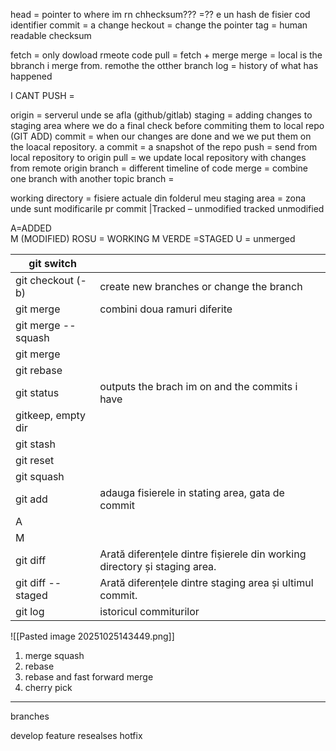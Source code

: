 

head = pointer to where im rn
chhecksum??? =?? e un hash de fisier cod identifier
commit = a change
heckout = change the pointer
tag = human readable checksum

fetch = only dowload rmeote code
pull = fetch + merge
merge = local is the bbranch i merge from. remothe the otther branch
log = history of what has happened

I CANT PUSH = 

origin = serverul unde se afla (github/gitlab)
staging = adding changes to staging area where we do a final check before commiting them to local repo (GIT ADD)
commit = when our changes are done and we we put them on the loacal repository. a commit = a snapshot of the repo
push = send from local repository to origin
pull = we update local repository with changes from remote origin
branch = different timeline of code 
merge = combine one branch with another 
topic branch = 

working directory = fisiere actuale din folderul meu 
staging area = zona unde sunt modificarile pr commit 
|Tracked – unmodified
tracked unmodified

A=ADDED\
M (MODIFIED) ROSU = WORKING
M VERDE =STAGED
U = unmerged


| git switch         |                                                                           |
| ------------------ | ------------------------------------------------------------------------- |
| git checkout (-b)  | create new branches or change the branch                                  |
| git merge          | combini doua ramuri diferite                                              |
| git merge --squash |                                                                           |
| git merge          |                                                                           |
| git rebase         |                                                                           |
| git status         | outputs the brach im on and the commits i have                            |
| gitkeep, empty dir |                                                                           |
| git stash          |                                                                           |
| git reset          |                                                                           |
| git squash         |                                                                           |
| git add            | adauga fisierele in stating area, gata de commit                          |
| A                  |                                                                           |
| M                  |                                                                           |
| git diff           | Arată diferențele dintre fișierele din working directory și staging area. |
| git diff -- staged | Arată diferențele dintre staging area și ultimul commit.                  |
| git log            | istoricul commiturilor                                                    |

![[Pasted image 20251025143449.png]]


1. merge squash
2. rebase
3. rebase and fast forward merge 
4. cherry pick



---
branches 

develop
feature
resealses
hotfix